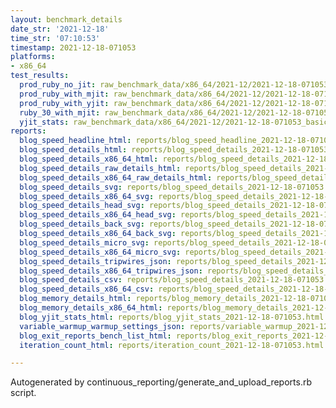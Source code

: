```yaml
---
layout: benchmark_details
date_str: '2021-12-18'
time_str: '07:10:53'
timestamp: 2021-12-18-071053
platforms:
- x86_64
test_results:
  prod_ruby_no_jit: raw_benchmark_data/x86_64/2021-12/2021-12-18-071053_basic_benchmark_prod_ruby_no_jit.json
  prod_ruby_with_mjit: raw_benchmark_data/x86_64/2021-12/2021-12-18-071053_basic_benchmark_prod_ruby_with_mjit.json
  prod_ruby_with_yjit: raw_benchmark_data/x86_64/2021-12/2021-12-18-071053_basic_benchmark_prod_ruby_with_yjit.json
  ruby_30_with_mjit: raw_benchmark_data/x86_64/2021-12/2021-12-18-071053_basic_benchmark_ruby_30_with_mjit.json
  yjit_stats: raw_benchmark_data/x86_64/2021-12/2021-12-18-071053_basic_benchmark_yjit_stats.json
reports:
  blog_speed_headline_html: reports/blog_speed_headline_2021-12-18-071053.html
  blog_speed_details_html: reports/blog_speed_details_2021-12-18-071053.html
  blog_speed_details_x86_64_html: reports/blog_speed_details_2021-12-18-071053.x86_64.html
  blog_speed_details_raw_details_html: reports/blog_speed_details_2021-12-18-071053.raw_details.html
  blog_speed_details_x86_64_raw_details_html: reports/blog_speed_details_2021-12-18-071053.x86_64.raw_details.html
  blog_speed_details_svg: reports/blog_speed_details_2021-12-18-071053.svg
  blog_speed_details_x86_64_svg: reports/blog_speed_details_2021-12-18-071053.x86_64.svg
  blog_speed_details_head_svg: reports/blog_speed_details_2021-12-18-071053.head.svg
  blog_speed_details_x86_64_head_svg: reports/blog_speed_details_2021-12-18-071053.x86_64.head.svg
  blog_speed_details_back_svg: reports/blog_speed_details_2021-12-18-071053.back.svg
  blog_speed_details_x86_64_back_svg: reports/blog_speed_details_2021-12-18-071053.x86_64.back.svg
  blog_speed_details_micro_svg: reports/blog_speed_details_2021-12-18-071053.micro.svg
  blog_speed_details_x86_64_micro_svg: reports/blog_speed_details_2021-12-18-071053.x86_64.micro.svg
  blog_speed_details_tripwires_json: reports/blog_speed_details_2021-12-18-071053.tripwires.json
  blog_speed_details_x86_64_tripwires_json: reports/blog_speed_details_2021-12-18-071053.x86_64.tripwires.json
  blog_speed_details_csv: reports/blog_speed_details_2021-12-18-071053.csv
  blog_speed_details_x86_64_csv: reports/blog_speed_details_2021-12-18-071053.x86_64.csv
  blog_memory_details_html: reports/blog_memory_details_2021-12-18-071053.html
  blog_memory_details_x86_64_html: reports/blog_memory_details_2021-12-18-071053.x86_64.html
  blog_yjit_stats_html: reports/blog_yjit_stats_2021-12-18-071053.html
  variable_warmup_warmup_settings_json: reports/variable_warmup_2021-12-18-071053.warmup_settings.json
  blog_exit_reports_bench_list_html: reports/blog_exit_reports_2021-12-18-071053.bench_list.html
  iteration_count_html: reports/iteration_count_2021-12-18-071053.html

---
```

Autogenerated by continuous_reporting/generate_and_upload_reports.rb script.
